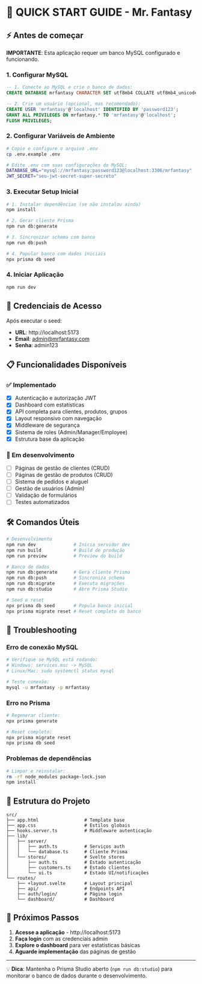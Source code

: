 # 🚀 QUICK START GUIDE - Mr. Fantasy

## ⚡ Antes de começar

**IMPORTANTE**: Esta aplicação requer um banco MySQL configurado e funcionando.

### 1. Configurar MySQL
```sql
-- 1. Conecte ao MySQL e crie o banco de dados:
CREATE DATABASE mrfantasy CHARACTER SET utf8mb4 COLLATE utf8mb4_unicode_ci;

-- 2. Crie um usuário (opcional, mas recomendado):
CREATE USER 'mrfantasy'@'localhost' IDENTIFIED BY 'password123';
GRANT ALL PRIVILEGES ON mrfantasy.* TO 'mrfantasy'@'localhost';
FLUSH PRIVILEGES;
```

### 2. Configurar Variáveis de Ambiente
```bash
# Copie e configure o arquivo .env
cp .env.example .env

# Edite .env com suas configurações do MySQL:
DATABASE_URL="mysql://mrfantasy:password123@localhost:3306/mrfantasy"
JWT_SECRET="seu-jwt-secret-super-secreto"
```

### 3. Executar Setup Inicial
```bash
# 1. Instalar dependências (se não instalou ainda)
npm install

# 2. Gerar cliente Prisma
npm run db:generate

# 3. Sincronizar schema com banco
npm run db:push

# 4. Popular banco com dados iniciais
npx prisma db seed
```

### 4. Iniciar Aplicação
```bash
npm run dev
```

## 🔑 Credenciais de Acesso

Após executar o seed:
- **URL**: http://localhost:5173
- **Email**: admin@mrfantasy.com  
- **Senha**: admin123

## 📋 Funcionalidades Disponíveis

### ✅ Implementado
- [x] Autenticação e autorização JWT
- [x] Dashboard com estatísticas
- [x] API completa para clientes, produtos, grupos
- [x] Layout responsivo com navegação
- [x] Middleware de segurança
- [x] Sistema de roles (Admin/Manager/Employee)
- [x] Estrutura base da aplicação

### 🔄 Em desenvolvimento
- [ ] Páginas de gestão de clientes (CRUD)
- [ ] Páginas de gestão de produtos (CRUD)  
- [ ] Sistema de pedidos e aluguel
- [ ] Gestão de usuários (Admin)
- [ ] Validação de formulários
- [ ] Testes automatizados

## 🛠️ Comandos Úteis

```bash
# Desenvolvimento
npm run dev              # Inicia servidor dev
npm run build            # Build de produção
npm run preview          # Preview do build

# Banco de dados
npm run db:generate      # Gera cliente Prisma
npm run db:push          # Sincroniza schema
npm run db:migrate       # Executa migrações
npm run db:studio        # Abre Prisma Studio

# Seed e reset
npx prisma db seed       # Popula banco inicial
npx prisma migrate reset # Reset completo do banco
```

## 🔧 Troubleshooting

### Erro de conexão MySQL
```bash
# Verifique se MySQL está rodando:
# Windows: services.msc -> MySQL
# Linux/Mac: sudo systemctl status mysql

# Teste conexão:
mysql -u mrfantasy -p mrfantasy
```

### Erro no Prisma
```bash
# Regenerar cliente:
npx prisma generate

# Reset completo:
npx prisma migrate reset
npx prisma db seed
```

### Problemas de dependências
```bash
# Limpar e reinstalar:
rm -rf node_modules package-lock.json
npm install
```

## 📁 Estrutura do Projeto

```
src/
├── app.html                 # Template base
├── app.css                  # Estilos globais
├── hooks.server.ts          # Middleware autenticação
├── lib/
│   ├── server/
│   │   ├── auth.ts          # Serviços auth
│   │   └── database.ts      # Cliente Prisma
│   └── stores/              # Svelte stores
│       ├── auth.ts          # Estado autenticação
│       ├── customers.ts     # Estado clientes
│       └── ui.ts            # Estado UI/notificações
└── routes/
    ├── +layout.svelte       # Layout principal
    ├── api/                 # Endpoints API
    ├── auth/login/          # Página login
    └── dashboard/           # Dashboard
```

## 🔄 Próximos Passos

1. **Acesse a aplicação** - http://localhost:5173
2. **Faça login** com as credenciais admin
3. **Explore o dashboard** para ver estatísticas básicas
4. **Aguarde implementação** das páginas de gestão

---

💡 **Dica**: Mantenha o Prisma Studio aberto (`npm run db:studio`) para monitorar o banco de dados durante o desenvolvimento.